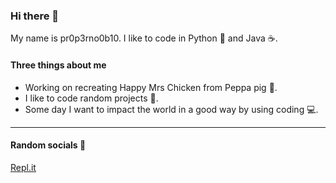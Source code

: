 ### Hi there 👋

My name is pr0p3rno0b10. I like to code in Python 🐍 and Java ☕️.

#### Three things about me

* Working on recreating Happy Mrs Chicken from Peppa pig 🐷.
* I like to code random projects 🎲.
* Some day I want to impact the world in a good way by using coding 💻.
- - - 
#### Random socials 💬

[Repl.it](https://repl.it/@pr0p3rno0b10)
